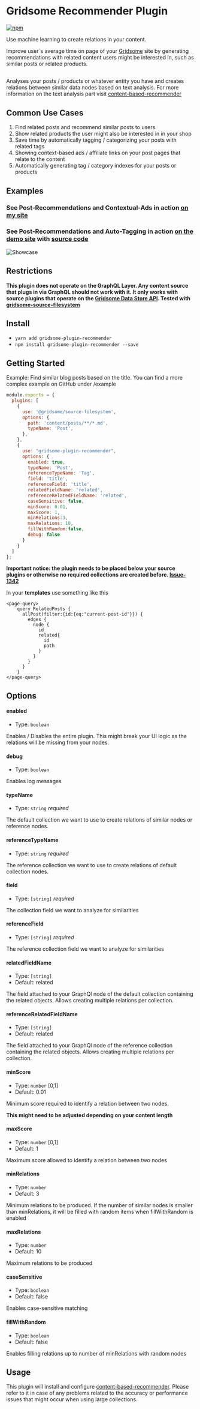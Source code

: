#  Gridsome Recommender Plugin

[![npm](https://img.shields.io/npm/v/gridsome-plugin-recommender.svg)](https://www.npmjs.com/package/gridsome-plugin-recommender)

Use machine learning to create relations in your content.

Improve user´s average time on page of your [Gridsome](https://gridsome.org/) site by generating recommendations with related content users might be interested in, such as similar posts or related products.


## 
Analyses your posts / products or whatever entity you have and creates relations between similar data nodes based on text analysis. For more information on the text analysis part visit [content-based-recommender](https://github.com/stanleyfok/content-based-recommender)
 
## Common Use Cases

1. Find related posts and recommend similar posts to users
2. Show related products the user might also be interested in in your shop
3. Save time by automatically tagging / categorizing your posts with related tags
4. Showing context-based ads / affiliate links on your post pages that relate to the content
5. Automatically generating tag / category indexes for your posts or products 
 
## Examples

### See Post-Recommendations and Contextual-Ads in action [on my site](https://www.overflowed.dev)
### See Post-Recommendations and Auto-Tagging in action [on the demo site](https://mklueh.github.io/gridsome-plugin-recommender/) with [source code](https://github.com/mklueh/gridsome-plugin-recommender/tree/master/example)

![Showcase](images/gridsome_recommender_showcase.png)


## Restrictions

**This plugin does not operate on the GraphQL Layer. Any content source that plugs in via GraphQL should not work with it. 
It only works with source plugins that operate on the [Gridsome Data Store API](https://gridsome.org/docs/data-store-api/).
Tested with [gridsome-source-filesystem](https://gridsome.org/plugins/@gridsome/source-filesystem)**


## Install

- `yarn add gridsome-plugin-recommender`
- `npm install gridsome-plugin-recommender --save`

## Getting Started

Example: Find similar blog posts based on the title. You can find a more complex example on GitHub under /example

```js
module.exports = {
  plugins: [
    {
      use: '@gridsome/source-filesystem',
      options: {
        path: 'content/posts/**/*.md',
        typeName: 'Post',
      },
    },
    {
      use: "gridsome-plugin-recommender",
      options: {
        enabled: true,
        typeName: 'Post',
        referenceTypeName: 'Tag',
        field: 'title',
        referenceField: 'title',
        relatedFieldName: 'related',
        referenceRelatedFieldName: 'related',
        caseSensitive: false,
        minScore: 0.01,
        maxScore: 1,
        minRelations:3,
        maxRelations: 10,
        fillWithRandom:false,
        debug: false
      }
    }
  ]
};
```

**Important notice: the plugin needs to be placed below your source plugins or otherwise no required collections are created before. 
[Issue-1342](https://github.com/gridsome/gridsome/issues/1342)**


In your **templates** use something like this

```
<page-query>
    query RelatedPosts {
      allPost(filter:{id:{eq:"current-post-id"}}) {
        edges {
          node {
            id
            related{
              id
              path
            }
          }
        }
      }
    }
</page-query>
```




## Options

#### enabled

- Type: `boolean`

Enables / Disables the entire plugin. This might break your UI logic as the relations will be missing from
your nodes.

#### debug

- Type: `boolean`

Enables log messages

#### typeName

- Type: `string` _required_

The default collection we want to use to create relations of similar nodes or reference nodes.

#### referenceTypeName

- Type: `string` _required_

The reference collection we want to use to create relations of default collection nodes.

#### field

- Type: `[string]` _required_

The collection field we want to analyze for similarities

#### referenceField

- Type: `[string]` _required_

The reference collection field we want to analyze for similarities

#### relatedFieldName

- Type: `[string]`
- Default: related

The field attached to your GraphQl node of the default collection containing the related objects.
Allows creating multiple relations per collection.

#### referenceRelatedFieldName

- Type: `[string]`
- Default: related

The field attached to your GraphQl node of the reference collection containing the related objects.
Allows creating multiple relations per collection.

#### minScore

- Type: `number` [0,1]
- Default: 0.01

Minimum score required to identify a relation between two nodes.

**This might need to be adjusted depending on your content length**


#### maxScore

- Type: `number` [0,1]
- Default: 1

Maximum score allowed to identify a relation between two nodes

#### minRelations

- Type: `number`
- Default: 3

Minimum relations to be produced. If the number of similar nodes is smaller than minRelations,
it will be filled with random items when fillWithRandom is enabled

#### maxRelations

- Type: `number`
- Default: 10

Maximum relations to be produced

#### caseSensitive

- Type: `boolean`
- Default: false

Enables case-sensitive matching

#### fillWithRandom

- Type: `boolean`
- Default: false

Enables filling relations up to number of minRelations with random nodes

## Usage

This plugin will install and configure [content-based-recommender](https://github.com/stanleyfok/content-based-recommender).
Please refer to it in case of any problems related to the accuracy or performance issues that might occur when using
large collections. 

